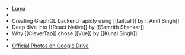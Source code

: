 - [Luma](https://lu.ma/58vylbrh)
-
- Creating GraphQL backend rapidly using [[tailcall]] by [[Amit Singh]]
- Deep dive into [[React Native]] by [[Samrith Shankar]]
- Why [[CleverTap]] chose [[Vue]] by [[Kunal Singh]]
-
- [Official Photos on Google Drive](https://drive.google.com/drive/folders/1mXED018RsEbQrjO8O0HaLt2YHewzqlKl)